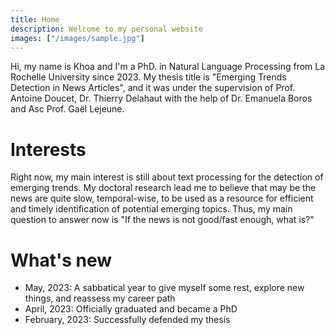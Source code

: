 ```yaml
---
title: Home
description: Welcome to my personal website
images: ["/images/sample.jpg"]
---
```


Hi, my name is Khoa and I'm a PhD. in Natural Language Processing from La Rochelle University since 2023. My thesis title is "Emerging Trends Detection in News Articles", and it was under the supervision of Prof. Antoine Doucet, Dr. Thierry Delahaut with the help of Dr. Emanuela Boros and Asc Prof. Gaël Lejeune.


Interests
======

Right now, my main interest is still about text processing for the detection of emerging trends. My doctoral research lead me to believe that may be the news are quite slow, temporal-wise, to be used as a resource for efficient and timely identification of potential emerging topics. Thus, my main question to answer now is "If the news is not good/fast enough, what is?"



What's new
======

- May, 2023: A sabbatical year to give myself some rest, explore new things, and reassess my career path
- April, 2023: Officially graduated and became a PhD
- February, 2023: Successfully defended my thesis